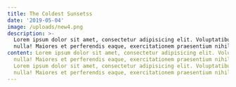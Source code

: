 ```yaml
---
title: The Coldest Sunsetss
date: '2019-05-04'
image: /uploads/new4.png
description: >-
  Lorem ipsum dolor sit amet, consectetur adipisicing elit. Voluptatibus quia,
  nulla! Maiores et perferendis eaque, exercitationem praesentium nihil.
content: Lorem ipsum dolor sit amet, consectetur adipisicing elit. Voluptatibus quia,
  nulla! Maiores et perferendis eaque, exercitationem praesentium nihil.
  Lorem ipsum dolor sit amet, consectetur adipisicing elit. Voluptatibus quia,
  nulla! Maiores et perferendis eaque, exercitationem praesentium nihil.
---
```


